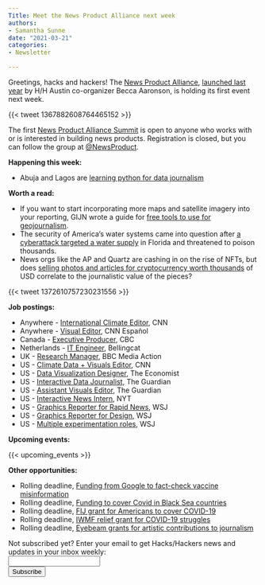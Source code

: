```yaml
---
Title: Meet the News Product Alliance next week
authors:
- Samantha Sunne
date: "2021-03-21"
categories:
- Newsletter

---
```


Greetings, hacks and hackers! The [News Product Alliance](https://newsproduct.org), [launched last year](https://medium.com/@beccaaaronson/why-i-quit-my-job-to-launch-the-news-product-alliance-a3694a5f8ab5) by H/H Austin co-organizer Becca Aaronson, is holding its first event next week.

{{< tweet 1367882608764465152 >}}

The first [News Product Alliance Summit](https://newsproduct.org/summit) is open to anyone who works with or is interested in building news products. Registration is closed, but you can follow the group at [@NewsProduct](https://twitter.com/newsproduct).

**Happening this week:**



*   Abuja and Lagos are [learning python for data journalism](https://www.facebook.com/events/201126621800379/)

**Worth a read:**



*   If you want to start incorporating more maps and satellite imagery into your reporting, GIJN wrote a guide for [free tools to use for geojournalism](https://gijn.org/2021/03/15/my-favorite-tools-geo-journalist-gustavo-faleiros/).
*   The security of America’s water systems came into question after [a cyberattack targeted a water supply](https://www.propublica.org/article/hacking-water-systems) in Florida and threatened to poison thousands.
*   News orgs like the AP and Quartz are cashing in on the rise of NFTs, but does [selling photos and articles for cryptocurrency worth thousands](https://www.niemanlab.org/2021/03/journalisms-value-is-completely-divorced-from-its-worth-in-the-marketplace-exhibit-dcxxiv-the-case-of-the-1814-screenshot/) of USD correlate to the journalistic value of the pieces?

{{< tweet 1372610757230231556 >}}

**Job postings:**



*   Anywhere - [International Climate Editor](https://warnermediacareers.com/global/en/job/182603BR/International-Climate-Editor), CNN
*   Anywhere - [Visual Editor](https://www.snd.org/jobs/view/visual-editor-cnn-espanol/), CNN Español
*   Canada - [Executive Producer](https://cbc.taleo.net/careersection/2/jobdetail.ftl?job=TOR07777), CBC
*   Netherlands - [IT Engineer](https://www.bellingcat.com/announcements-bellingcat-is-hiring-it-engineer-mar2021/), Bellingcat
*   UK - [Research Manager](https://careerssearch.bbc.co.uk/jobs/job/Research-Manager-BBC-Media-Action/52451), BBC Media Action
*   US - [Climate Data + Visuals Editor](https://warnermediacareers.com/global/en/job/182342BR/Data-Visuals-Editor-Climate), CNN
*   US - [Data Visualization Designer](https://twitter.com/MarieSegger/status/1369306516646412289), The Economist
*   US - [Interactive Data Journalist](https://workforus.theguardian.com/index.php/jobs/new00007i/), The Guardian
*   US - [Assistant Visuals Editor](https://workforus.theguardian.com/index.php/jobs/new00007h/), The Guardian
*   US - [Interactive News Intern](https://nytimes.wd5.myworkdayjobs.com/en-US/NYT/job/New-York-NY/Intern--Interactive-News_REQ-009316-1), NYT
*   US - [Graphics Reporter for Rapid News](https://wsj.jobs/new-york-ny/graphics-reporter-rapid-news/978EDCA8B9EA4CA49302F8D2F2E31D0F/job/), WSJ
*   US - [Graphics Reporter for Design](https://wsj.jobs/new-york-ny/graphics-reporter-design/D73D13C194DF431FB95308F6C836F011/job/), WSJ
*   US - [Multiple experimentation roles](https://medium.com/the-wall-street-journal/the-wall-street-journal-is-expanding-its-experimentation-team-and-were-hiring-6ca95c765abf), WSJ

**Upcoming events:**

{{< upcoming_events >}}

**Other opportunities:**

*   Rolling deadline, [Funding from Google to fact-check vaccine misinformation](https://blog.google/outreach-initiatives/google-news-initiative/open-fund-projects-debunking-vaccine-misinformation/)
*   Rolling deadline, [Funding to cover Covid in Black Sea countries](https://www.gmfus.org/program/black-sea-trust-regional-cooperation)
*   Rolling deadline, [FIJ grant for Americans to cover COVID-19](https://investigate.submittable.com/submit/163797/coronavirus-rolling-grant-for-u-s-freelancers)
*   Rolling deadline, [IWMF relief grant for COVID-19 struggles](https://iwmf.submittable.com/submit/41e7f7ce-db40-4ff6-873f-e24450e27497/journalism-relief-fund-english)
*   Rolling deadline, [Eyebeam grants for artistic contributions to journalism](https://www.eyebeam.org/eyebeam-center-for-the-future-of-journalism/)

<div id="mc_embed_signup"><form id="mc-embedded-subscribe-form" class="validate" action="//hackshackers.us1.list-manage.com/subscribe/post?u=c56f2e53d5ed6ef87f8aaa75c&amp;id=fb2bc6f10b" method="post" name="mc-embedded-subscribe-form" novalidate="" target="_blank">

<div id="mc_embed_signup_scroll">

<div class="mc-field-group"><label for="mce-EMAIL">Not subscribed yet? Enter your email to get Hacks/Hackers news and updates in your inbox weekly:  </label></div>

<div class="mc-field-group"><input id="mce-EMAIL" class="required email" name="EMAIL" type="email" value="" /></div>

<!-- real people should not fill this in and expect good things - do not remove this or risk form bot signups-->

<div style="position: absolute; left: -5000px;"><input tabindex="-1" name="b_c56f2e53d5ed6ef87f8aaa75c_fb2bc6f10b" type="text" value="" /></div>

<div class="clear"><input id="mc-embedded-subscribe" class="button" name="subscribe" type="submit" value="Subscribe" /></div>

</div>

</form></div>

<!--End mc_embed_signup-->

<meta name="twitter:card" content="summary">

<meta name="twitter:image:src" content="https://hackshackers.com/content-images/about/hackshackers_logomark.png">
